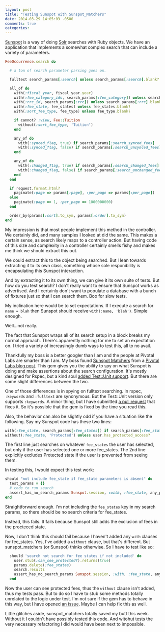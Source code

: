 ```yaml
---
layout: post
title: "Testing Sunspot with Sunspot_Matchers"
date: 2014-03-29 14:05:03 -0500
comments: true
categories: 
---
```


[Sunspot](http://sunspot.github.io/) is a way of doing [Solr](http://lucene.apache.org/solr/) searches with Ruby objects. We have an application that implements a somewhat complex search that can include a variety of parameters.

<!-- more -->

```ruby
FeeOccurrence.search do

  # a ton of search parameter parsing goes on.

  fulltext search_params[:search] unless search_params[:search].blank?

  all_of do
    with(:fiscal_year, fiscal_year.year)
    with(:fee_category_ids, search_params[:fee_category]) unless search_params[:fee_category].blank?
    with(:rrc_id, search_params[:rrc]) unless search_params[:rrc].blank?
    with(:fee_state, fee_states) unless fee_states.blank?
    with(:sort_fee_type, fee_type) unless fee_type.blank?

    if cannot? :view, Fee::Tuition
      without(:sort_fee_type, 'Tuition')
    end

    any_of do
      with(:synced_flag, true) if search_params[:search_synced_fees]
      with(:synced_flag, false) if search_params[:search_unsynced_fees]
    end

    any_of do
      with(:changed_flag, true) if search_params[:search_changed_fees]
      with(:changed_flag, false) if search_params[:search_unchanged_fees]
    end
  end

  if request.format.html?
    paginate(:page => params[:page], :per_page => params[:per_page])
  else
    paginate(:page => 1, :per_page => 1000000000)
  end

  order_by(params[:sort].to_sym, params[:order].to_sym)
end
```

My impression is that most people implement this method in the controller. We certainly did, and many samples I looked at did the same. This makes a certain sense, as search likely maps to a controller action. But having code of this size and complexity in a controller certainly smells fishy and makes me think we should extract this out.

We could extract this to the object being searched. But I lean towards extracting it to its own class, something whose sole responibility is encapsulating this Sunspot interaction.

And by extracting it to its own thing, we can give it its own suite of tests. But how do you test search? I don't really want to ensure that Sunspot works as advertised. And I certainly don't want to populate a database with a bunch of fixtures just so that I can search them. Boo for slow tests.

My inclination here would be to set expectations. If I execute a search for `name = blah` then Sunspot should receive `with(:name, 'blah')`. Simple enough.

Well...not really.

The fact that Sunspot wraps all of its search setup in a block breaks my normal approach. There's apparently nothing for me to set an expectation on. I tried a variety of increasingly dumb ways to test this, all to no avail.

Thankfully my boss is a better googler than I am and the people at Pivotal Labs are smarter than I am. My boss found [Sunspot Matchers](http://pivotallabs.com/test-driven-fulltext-search-in-2-commits-with-solr-sunspot-and-sunspot_matchers/) from a [Pivotal Labs blog post](http://pivotallabs.com/test-driven-fulltext-search-in-2-commits-with-solr-sunspot-and-sunspot_matchers/). This gem gives you the ability to spy on what Sunspot is doing and make assertions about the search configuration. It's mostly designed for Rspec, but a kind soul [added Test::Unit support](https://github.com/pivotal/sunspot_matchers/pull/5). But there are some slight differences between the two.

One of those differences is in spying on fulltext searching. In rspec, `:keywords` and `:fulltext` are synonymous. But the Test::Unit version only supports `:keywords`. A minor thing, but I have submitted [a pull request](https://github.com/pivotal/sunspot_matchers/pull/13) that fixes it. So it's possible that the gem is fixed by the time you read this.

Also, the behavior can also be slightly odd if you have a situation like the following. Say my Sunspot code has these two lines:

```ruby
with(:fee_state, search_params[:fee_states]) if search_params[:fee_states]
without(:fee_state, 'Protected') unless user.has_protected_access?
```

The first line just searches on whatever `fee_states` the user has selected, but only if the user has selected one or more fee_states. The 2nd line explicitly excludes Protected state if the user is prevented from seeing them.

In testing this, I would expect this test work:

```ruby
should "not include fee_state if fee_state parameters is absent" do
  test_params = {}
  # code to run search
  assert_has_no_search_params Sunspot.session, :with, :fee_state, any_param
end
```

Straightforward enough. I'm not including the `fee_states` key in my search params, so there should be no search criteria for fee_states.

Instead, this fails. It fails because Sunspot still adds the exclusion of fees in the procteced state.

Now, I don't think this should fail because I haven't added any `with` clauses for fee_states. Yes, I've added a `without` clause, but that's different. But sunspot_matchers (or Sunspot) thinks otherwise. So I have to test like so:

```ruby
  should 'search not search for fee states if not included' do
    user.stub(:can_see_protected?).returns(true)
    params.delete(:fee_states)
    search.results
    assert_has_no_search_params Sunspot.session, :with, :fee_state, any_params
  end
```

Now the user can see protected fees, thus the `without` clause isn't added, thus my tests pass. But to do so I have to stub some methods totally unrelated to the logic under test. I'm not sure if the gem has to behave in this way, but I have opened [an issue](https://github.com/pivotal/sunspot_matchers/issues/14). Maybe I can help fix this as well.

Little glitches aside, sunspot_matchers totally saved my butt this week. Without it I couldn't have possibly tested this code. And witohut tests the very necessary refactoring I did would have been next to impossible.

